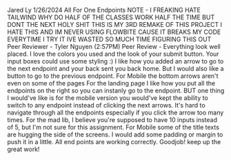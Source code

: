 Jared Ly
1/26/2024
All For One Endpoints
NOTE - I FREAKING HATE TAILWIND WHY DO HALF OF THE CLASSES WORK HALF THE TIME BUT DONT THE NEXT HOLY SHIT THIS IS MY 3RD REMAKE OF THIS PROJECT I HATE THIS AND IM NEVER USING FLOWBITE CAUSE IT BREAKS MY CODE EVERYTIME I TRY IT IVE WASTED SO MUCH TIME FIGURING THIS OUT 
Peer Reviewer - Tyler Nguyen (2:57PM)
Peer Review -  Everything look well placed. I love the colors you used and the look of your submit button. Your input boxes could use some styling :)
I like how you added an arrow to go to the next endpoint and your back sent you back home. But I would also like a button to go to the previous endpoint.
For Mobile the bottom arrows aren't even on some of the pages
For the landing page I like how you put all the endpoints on the right so you can instanly go to the endpoint. BUT one thing I would've like is for the mobile version you would've kept the ability to switch to any endpoint instead of clicking the next arrows. It's hard to navigate through all the endpoints especially if you click the arrow too many times. 
For the mad lib, I believe you're supposed to have 10 inputs instead of 5, but I'm not sure for this assignment. 
For Mobile some of the title texts are hugging the side of the screens. I would add some padding or margin to push it in a little. 
All end points are working correctly. 
Goodjob! keep up the great work!
